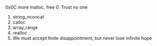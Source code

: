 0x0C more malloc, free
0. Trust no one
1. string_nconcat
2. calloc
3. array_range
4. realloc
5.  We must accept finite disappointment, but never lose infinite hope
